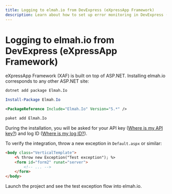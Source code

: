 ```yaml
---
title: Logging to elmah.io from DevExpress (eXpressApp Framework)
description: Learn about how to set up error monitoring in DevExpress (eXpressApp Framework). Add cloud logging by installing a single NuGet package only.
---
```


# Logging to elmah.io from DevExpress (eXpressApp Framework)

eXpressApp Framework (XAF) is built on top of ASP.NET. Installing elmah.io corresponds to any other ASP.NET site:

```cmd fct_label=".NET CLI"
dotnet add package Elmah.Io
```
```powershell fct_label="Package Manager"
Install-Package Elmah.Io
```
```xml fct_label="PackageReference"
<PackageReference Include="Elmah.Io" Version="5.*" />
```
```xml fct_label="Paket CLI"
paket add Elmah.Io
```

During the installation, you will be asked for your API key ([Where is my API key?](where-is-my-api-key.md)) and log ID ([Where is my log ID?](where-is-my-log-id.md)).

To verify the integration, throw a new exception in `Default.aspx` or similar:

```html
<body class="VerticalTemplate">
    <% throw new Exception("Test exception"); %>
    <form id="form2" runat="server">
        <!-- ... -->
    </form>
</body>
```

Launch the project and see the test exception flow into elmah.io.